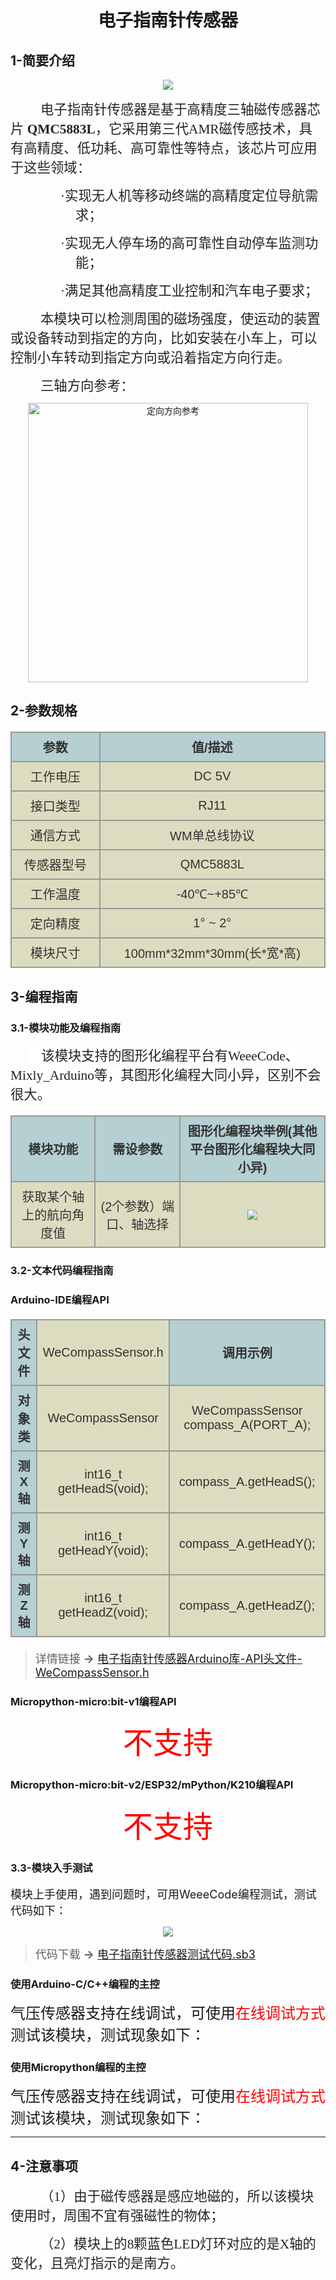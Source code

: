 <div align=center>
<h1 class="text-center">电子指南针传感器</h1>
</div>

## **1-简要介绍**

<div align=center>
<img src="docs\electronic_modules\rj11\compass_sensor\20190511-122900.png">
</div>

<p class=MsoNormal style='text-indent:.5in'><span lang=ZH-CN style='font-size:
16.0pt;font-family:宋体;color:#222222;background:white'>电子指南针传感器是基于高精度三轴磁传感器芯片 </span><b><span
style='font-size:16.0pt;font-family:宋体;color:#222222;background:white'>QMC5883L</span></b><span lang=ZH-CN style='font-size:16.0pt;
font-family:宋体;color:#222222;background:white'>，它采用第三代</span><span
style='font-size:16.0pt;font-family:宋体;color:#222222;background:white'>AMR<span
lang=ZH-CN>磁传感技术，具有高精度、低功耗、高可靠性等特点，该芯片可应用于这些领域：</span></span><span
style='font-family:宋体'><o:p></o:p></span></p>

<p class=MsoListParagraph style='margin-left:78.0pt;text-indent:-.25in'><span
style='font-size:16.0pt;font-family:宋体;color:#222222'>·<span lang=ZH-CN
style='background:white'>实现无人机等移动终端的高精度定位导航需求；</span></span><span
style='font-family:宋体'><o:p></o:p></span></p>

<p class=MsoListParagraph style='margin-left:78.0pt;text-indent:-.25in'><span
style='font-size:16.0pt;font-family:宋体;color:#222222'>·<span lang=ZH-CN
style='background:white'>实现无人停车场的高可靠性自动停车监测功能；</span></span><span
style='font-family:宋体'><o:p></o:p></span></p>

<p class=MsoListParagraph style='margin-left:78.0pt;text-indent:-.25in'><span
style='font-size:16.0pt;font-family:宋体;color:#222222'>·<span lang=ZH-CN
style='background:white'>满足其他高精度工业控制和汽车电子要求；</span></span><span
style='font-family:宋体'><o:p></o:p></span></p>

<p class=MsoNormal style='text-indent:.5in'><span lang=ZH-CN style='font-size:
16.0pt;font-family:宋体;color:#222222;background:white'>本模块可以检测周围的磁场强度，使运动的装置或设备转动到指定的方向，比如安装在小车上，可以控制小车转动到指定方向或沿着指定方向行走。</span><span
style='font-family:宋体'><o:p></o:p></span></p>

<p class=MsoNormal style='text-indent:.5in'><span lang=ZH-CN style='font-size:
16.0pt;font-family:宋体;color:#222222;background:white'>三轴方向参考：</span><span
style='font-family:宋体'><o:p></o:p></span></p>

<p class=MsoNormal align=center style='text-align:center'><span
style='mso-no-proof:yes'><img border=0 width=448 height=447 id="_x0000_i1026"
src="docs\electronic_modules\rj11\compass_sensor\20190511-154735.png"
title="定向方向参考"></span></p>


## 2-**参数规格**

<!-- CSS goes in the document HEAD or added to your external stylesheet -->
<style type="text/css">
table.imagetable {
    font-family: verdana,arial,sans-serif;
    font-size:20px;
    color:#333333;
    border-width: 1px;
    border-color: #999999;
    border-collapse: collapse;
}
table.imagetable th {
    background:#b5cfd2 url('cell-blue.jpg');
    border-width: 2px;
    padding: 8px;
    border-style: solid;
    border-color: #999999;
    text-align: center;
}
table.imagetable td {
    background:#dcddc0 url('cell-grey.jpg');
    border-width: 2px;
    padding: 8px;
    border-style: solid;
    border-color: #999999;
    text-align: center;
}
text{
	font-size: 1cm;
	color: #7ec699;
}
</style>

<!-- Table goes in the document BODY -->
<table class="imagetable" style="display: table; text-align: left;">
<tr>
    <th>参数</th><th>值/描述</th>
</tr>
<tr>
    <td>工作电压</td><td>DC 5V</td>
</tr>
<tr>
    <td>接口类型</td><td>RJ11</td>
</tr>
<tr>
    <td>通信方式</td><td>WM单总线协议</td>
</tr>
<tr>
    <td>传感器型号</td><td>QMC5883L</td>
</tr>
<tr>
    <td>工作温度</td><td>-40℃~+85℃</td>
</tr>
<tr>
    <td>定向精度</td><td>1° ~ 2°</td>
</tr>
<tr>
    <td>模块尺寸</td><td>100mm*32mm*30mm(长*宽*高)</td>
</tr>
</table>

## **3-编程指南**

### **3.1-模块功能及编程指南**

<p class=MsoNormal style='text-indent:21.0pt'><span style='font-size:16.0pt;
font-family:华文楷体;color:#222222;background:white'>&nbsp;&nbsp;&nbsp; </span><span
lang=ZH-CN style='font-size:16.0pt;font-family:宋体;color:#222222;background:
white'>该模块支持的图形化编程平台有</span><span style='font-size:16.0pt;font-family:宋体;
color:#222222;background:white'>WeeeCode<span lang=ZH-CN>、</span>Mixly_Arduino<span lang=ZH-CN>等，其图形化编程大同小异，区别不会很大。</span></span></p>

<table class="imagetable" style="display: table; text-align: left;">
<tr>
    <th>模块功能</th><th>需设参数</th><th>图形化编程块举例(其他平台图形化编程块大同小异)</th>
</tr>
<tr>
    <td>获取某个轴上的航向角度值</td><td>(2个参数）端口、轴选择</td><td><img src="docs\electronic_modules\rj11\compass_sensor\20190511-161322.png"></td>
</tr>
</table>

### **3.2-文本代码编程指南**

<!-- tabs:start -->

### **Arduino-IDE编程API**

<table class="imagetable" style="display: table; text-align: left;">
<tr>
    <th>头文件</th><td>WeCompassSensor.h</th><th>调用示例</th>
</tr>
<tr>
    <th>对象类</th><td>WeCompassSensor</td><td>WeCompassSensor compass_A(PORT_A);</td>
</tr>
<tr>
    <th>测X轴</th><td>int16_t getHeadS(void);</td><td>compass_A.getHeadS();</td>
</tr>
<tr>
    <th>测Y轴</th><td>int16_t getHeadY(void);</td><td>compass_A.getHeadY();</td>
</tr>
<tr>
    <th>测Z轴</th><td>int16_t getHeadZ(void);</td><td>compass_A.getHeadZ();</td>
</tr>
</table>

> <font size=4 >详情链接 **→** [电子指南针传感器Arduino库-API头文件-WeCompassSensor.h](https://github.com/WEEEMAKE/Weeemake_Libraries_for_Arduino/blob/master/Weeemake/src/WeCompassSensor.h)</font>

### **Micropython-micro:bit-v1编程API**

<div align=center>
<font size=7 color=red>不支持</font>
</div>

### **Micropython-micro:bit-v2/ESP32/mPython/K210编程API**

<div align=center>
<font size=7 color=red>不支持</font>
</div>

<!-- tabs:end -->

### **3.3-模块入手测试**

<font size=4 >模块上手使用，遇到问题时，可用WeeeCode编程测试，测试代码如下：</font>

<div align=center>
<img src="docs\electronic_modules\rj11\compass_sensor\20220427174723.png"></img>
</div>

> <font size=4 >代码下载 **→** <a href = "docs\electronic_modules\rj11\compass_sensor\电子指南针传感器测试代码.sb3">电子指南针传感器测试代码.sb3</a></font>

<!-- tabs:start -->

### **使用Arduino-C/C++编程的主控**

<font size=5>气压传感器支持在线调试，可使用<font size=5 color=red>在线调试方式</font>测试该模块，测试现象如下：</font>

### **使用Micropython编程的主控**

<font size=5>气压传感器支持在线调试，可使用<font size=5 color=red>在线调试方式</font>测试该模块，测试现象如下：</font>

<!-- tabs:end -->
---

## **4-注意事项**

<html><body>

<p class=MsoNormal style='text-indent:.5in'><span lang=ZH-CN style='font-size:
16.0pt;font-family:宋体;color:#222222;background:white'>（</span><span
style='font-size:16.0pt;font-family:宋体;color:#222222;background:white'>1<span
lang=ZH-CN>）由于磁传感器是感应地磁的，所以该模块使用时，周围不宜有强磁性的物体；</span><o:p></o:p></span></p>

<p class=MsoNormal style='text-indent:.5in'><span lang=ZH-CN style='font-size:
16.0pt;font-family:宋体;color:#222222;background:white'>（</span><span
style='font-size:16.0pt;font-family:宋体;color:#222222;background:white'>2<span
lang=ZH-CN>）模块上的</span>8<span lang=ZH-CN>颗蓝色</span>LED<span lang=ZH-CN>灯环对应的是</span>X<span
lang=ZH-CN>轴的变化，且亮灯指示的是南方。</span><o:p></o:p></span></p>

</body></html>